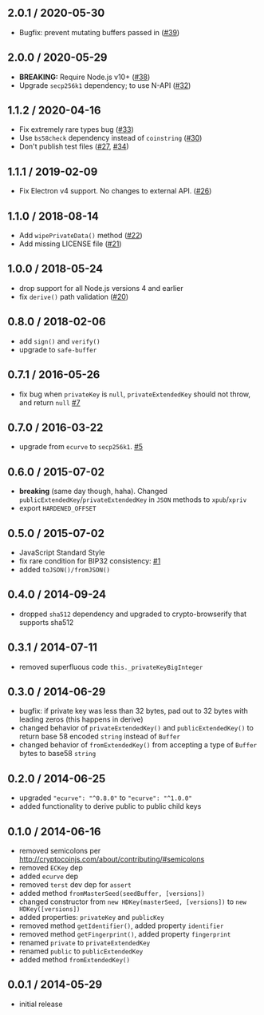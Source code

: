 2.0.1 / 2020-05-30
------------------

- Bugfix: prevent mutating buffers passed in ([#39](https://github.com/cryptocoinjs/hdkey/pull/39))

2.0.0 / 2020-05-29
------------------

- **BREAKING:** Require Node.js v10+ ([#38](https://github.com/cryptocoinjs/hdkey/pull/38))
- Upgrade `secp256k1` dependency; to use N-API ([#32](https://github.com/cryptocoinjs/hdkey/pull/32))

1.1.2 / 2020-04-16
------------------

- Fix extremely rare types bug ([#33](https://github.com/cryptocoinjs/hdkey/pull/33))
- Use `bs58check` dependency instead of `coinstring` ([#30](https://github.com/cryptocoinjs/hdkey/pull/30))
- Don't publish test files ([#27](https://github.com/cryptocoinjs/hdkey/issues/27), [#34](https://github.com/cryptocoinjs/hdkey/pull/34))

1.1.1 / 2019-02-09
------------------

- Fix Electron v4 support. No changes to external API. ([#26](https://github.com/cryptocoinjs/hdkey/pull/26))

1.1.0 / 2018-08-14
------------------

- Add `wipePrivateData()` method ([#22](https://github.com/cryptocoinjs/hdkey/pull/22))
- Add missing LICENSE file ([#21](https://github.com/cryptocoinjs/hdkey/pull/21))

1.0.0 / 2018-05-24
------------------

- drop support for all Node.js versions 4 and earlier
- fix `derive()` path validation ([#20](https://github.com/cryptocoinjs/hdkey/pull/20))

0.8.0 / 2018-02-06
------------------
- add `sign()` and `verify()`
- upgrade to `safe-buffer`

0.7.1 / 2016-05-26
------------------
- fix bug when `privateKey` is `null`, `privateExtendedKey` should not throw, and return `null` [#7][#7]

0.7.0 / 2016-03-22
------------------
- upgrade from `ecurve` to `secp256k1`. [#5][#5]

0.6.0 / 2015-07-02
------------------
- **breaking** (same day though, haha). Changed `publicExtendedKey`/`privateExtendedKey` in `JSON` methods to `xpub`/`xpriv`
- export `HARDENED_OFFSET`

0.5.0 / 2015-07-02
------------------
- JavaScript Standard Style
- fix rare condition for BIP32 consistency: [#1][#1]
- added `toJSON()/fromJSON()`

0.4.0 / 2014-09-24
------------------
- dropped `sha512` dependency and upgraded to crypto-browserify that supports sha512

0.3.1 / 2014-07-11
------------------
- removed superfluous code `this._privateKeyBigInteger`

0.3.0 / 2014-06-29
------------------
- bugfix: if private key was less than 32 bytes, pad out to 32 bytes with leading zeros (this happens in derive)
- changed behavior of `privateExtendedKey()` and `publicExtendedKey()` to return base 58 encoded `string` instead of `Buffer`
- changed behavior of `fromExtendedKey()` from accepting a type of `Buffer` bytes to base58 `string`

0.2.0 / 2014-06-25
------------------
- upgraded `"ecurve": "^0.8.0"` to `"ecurve": "^1.0.0"`
- added functionality to derive public to public child keys

0.1.0 / 2014-06-16
------------------
- removed semicolons per http://cryptocoinjs.com/about/contributing/#semicolons
- removed `ECKey` dep
- added `ecurve` dep
- removed `terst` dev dep for `assert`
- added method `fromMasterSeed(seedBuffer, [versions])`
- changed constructor from `new HDKey(masterSeed, [versions])` to `new HDKey([versions])`
- added properties: `privateKey` and `publicKey`
- removed method `getIdentifier()`, added property `identifier`
- removed method `getFingerprint()`, added property `fingerprint`
- renamed `private` to `privateExtendedKey`
- renamed `public` to `publicExtendedKey`
- added method `fromExtendedKey()`

0.0.1 / 2014-05-29
------------------
- initial release

<!-- generated using jprichardson/issue-links -->
[#7]: https://github.com/cryptocoinjs/hdkey/issues/7    "privateExtendedKey error handling"
[#6]: https://github.com/cryptocoinjs/hdkey/pull/6      "hdkey: use bippath for BIP32 path parsing and validation"
[#5]: https://github.com/cryptocoinjs/hdkey/pull/5      "hdkey: use the secp256k1 package for crypto"
[#4]: https://github.com/cryptocoinjs/hdkey/issues/4    "Is this library still maintained?"
[#3]: https://github.com/cryptocoinjs/hdkey/pull/3      "Update hdkey.js"
[#2]: https://github.com/cryptocoinjs/hdkey/pull/2      "Update hdkey.js"
[#1]: https://github.com/cryptocoinjs/hdkey/issues/1    "rare condition needed for bip consistency"
